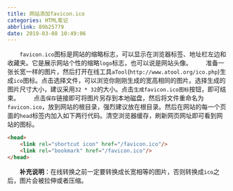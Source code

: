 ```yaml
---
title: 网站添加favicon.ico
categories: HTML笔记
abbrlink: 89b25779
date: 2019-03-08 10:49:06
---
```

&emsp;&emsp;`favicon.ico`图标是网站的缩略标志，可以显示在浏览器标签、地址栏左边和收藏夹。它是展示网站个性的缩略`logo`标志，也可以说是网站头像。<!--more-->
&emsp;&emsp;准备一张长宽一样的图片，然后打开在线工具`aTool`(`http://www.atool.org/ico.php`)生成`ico`图标。点击选择文件，可以浏览你刚刚生成的宽高相同的图片。选择生成的图片尺寸大小，建议采用`32 * 32`的大小。点击`生成favicon.ico图标`按钮，即可结束。
&emsp;&emsp;点击`保存`链接即可将图片另存到本地磁盘，然后将文件重命名为`favicon.ico`，放到网站的根目录，强烈建议放在根目录。然后在网站的每一个页面的`head`标签内加入如下两行代码。清空浏览器缓存，刷新网页网址即可看到网站的图标。

``` html
<head>
    <link rel="shortcut icon" href="/favicon.ico"/>
    <link rel="bookmark" href="/favicon.ico"/>
</head>
```

&emsp;&emsp;**补充说明**：在线转换之前一定要转换成长宽相等的图片，否则转换成`ico`之后，图片会被拉伸或者压缩。